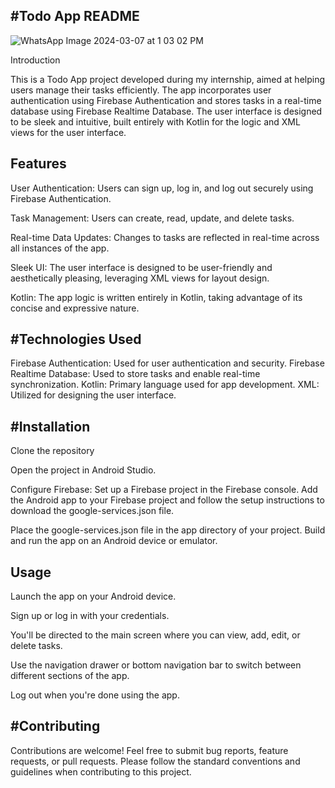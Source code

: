 #Todo App README
-
![WhatsApp Image 2024-03-07 at 1 03 02 PM](https://github.com/harshivam/Todo-app/assets/113045030/0e82619b-0ca9-4162-a38c-4094112f3f6c)


Introduction

This is a Todo App project developed during my internship, aimed at helping users manage their tasks efficiently. The app incorporates user authentication using Firebase Authentication and stores tasks in a real-time database using Firebase Realtime Database. The user interface is designed to be sleek and intuitive, built entirely with Kotlin for the logic and XML views for the user interface.

Features
-

User Authentication: Users can sign up, log in, and log out securely using Firebase Authentication.

Task Management: Users can create, read, update, and delete tasks.

Real-time Data Updates: Changes to tasks are reflected in real-time across all instances of the app.

Sleek UI: The user interface is designed to be user-friendly and aesthetically pleasing, leveraging XML views for layout design.

Kotlin: The app logic is written entirely in Kotlin, taking advantage of its concise and expressive nature.

#Technologies Used
-

Firebase Authentication: Used for user authentication and security.
Firebase Realtime Database: Used to store tasks and enable real-time synchronization.
Kotlin: Primary language used for app development.
XML: Utilized for designing the user interface.

#Installation
-

Clone the repository

Open the project in Android Studio.

Configure Firebase:
Set up a Firebase project in the Firebase console.
Add the Android app to your Firebase project and follow the setup instructions to download the google-services.json file.

Place the google-services.json file in the app directory of your project.
Build and run the app on an Android device or emulator.

Usage
-
Launch the app on your Android device.

Sign up or log in with your credentials.

You'll be directed to the main screen where you can view, add, edit, or delete tasks.

Use the navigation drawer or bottom navigation bar to switch between different sections of the app.

Log out when you're done using the app.

#Contributing
-
Contributions are welcome! Feel free to submit bug reports, feature requests, or pull requests. Please follow the standard conventions and guidelines when contributing to this project.
